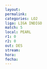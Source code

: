 ```yaml
---
layout: 
permalink: 
categories: LO2
liga: LIGA INDIGO
match: 5
local: PEARL
r1: 0
r2: 0
out: DES
stream: 
hora: 
fecha:
---
```

